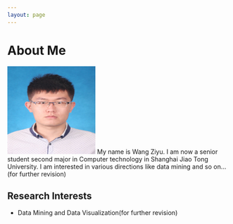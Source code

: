 ```yaml
---
layout: page
---
```


# About Me

<img src="/images/wangziyu.JPG" class="floatpic" width="200" height="200">
My name is Wang Ziyu.  I am now a senior student second major in Computer technology in Shanghai Jiao Tong University.
I am interested in various directions like data mining and so on...(for further revision)

## Research Interests

- Data Mining and Data Visualization(for further revision)



